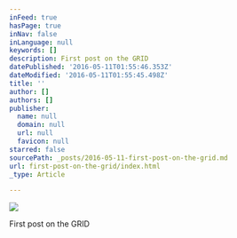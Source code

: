 ```yaml
---
inFeed: true
hasPage: true
inNav: false
inLanguage: null
keywords: []
description: First post on the GRID
datePublished: '2016-05-11T01:55:46.353Z'
dateModified: '2016-05-11T01:55:45.498Z'
title: ''
author: []
authors: []
publisher:
  name: null
  domain: null
  url: null
  favicon: null
starred: false
sourcePath: _posts/2016-05-11-first-post-on-the-grid.md
url: first-post-on-the-grid/index.html
_type: Article

---
```

![](https://the-grid-user-content.s3-us-west-2.amazonaws.com/291aaa48-007d-4e35-b0ed-577b944d74d3.jpg)

First post on the GRID